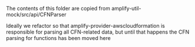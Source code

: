 The contents of this folder are copied from amplify-util-mock/src/api/CFNParser

Ideally we refactor so that amplify-provider-awscloudformation is responsible for parsing all CFN-related data, but until that happens
the CFN parsing for functions has been moved here
